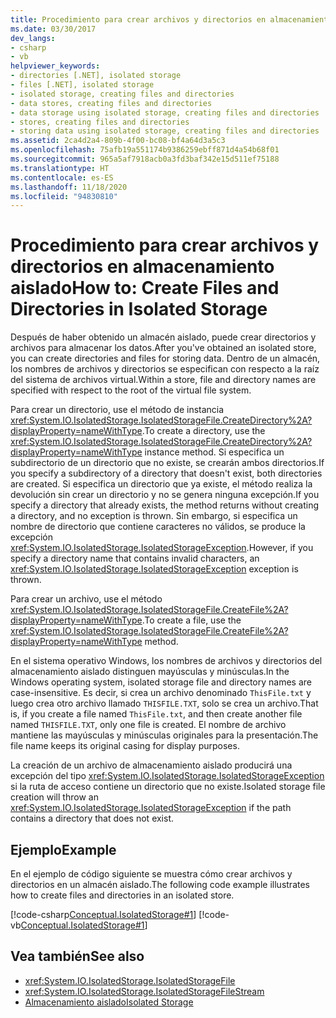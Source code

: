 ```yaml
---
title: Procedimiento para crear archivos y directorios en almacenamiento aislado
ms.date: 03/30/2017
dev_langs:
- csharp
- vb
helpviewer_keywords:
- directories [.NET], isolated storage
- files [.NET], isolated storage
- isolated storage, creating files and directories
- data stores, creating files and directories
- data storage using isolated storage, creating files and directories
- stores, creating files and directories
- storing data using isolated storage, creating files and directories
ms.assetid: 2ca4d2a4-809b-4f00-bc08-bf4a64d3a5c3
ms.openlocfilehash: 75afb19a551174b9386259ebff871d4a54b68f01
ms.sourcegitcommit: 965a5af7918acb0a3fd3baf342e15d511ef75188
ms.translationtype: HT
ms.contentlocale: es-ES
ms.lasthandoff: 11/18/2020
ms.locfileid: "94830810"
---
```

# <a name="how-to-create-files-and-directories-in-isolated-storage"></a><span data-ttu-id="652a9-102">Procedimiento para crear archivos y directorios en almacenamiento aislado</span><span class="sxs-lookup"><span data-stu-id="652a9-102">How to: Create Files and Directories in Isolated Storage</span></span>

<span data-ttu-id="652a9-103">Después de haber obtenido un almacén aislado, puede crear directorios y archivos para almacenar los datos.</span><span class="sxs-lookup"><span data-stu-id="652a9-103">After you've obtained an isolated store, you can create directories and files for storing data.</span></span> <span data-ttu-id="652a9-104">Dentro de un almacén, los nombres de archivos y directorios se especifican con respecto a la raíz del sistema de archivos virtual.</span><span class="sxs-lookup"><span data-stu-id="652a9-104">Within a store, file and directory names are specified with respect to the root of the virtual file system.</span></span>  
  
 <span data-ttu-id="652a9-105">Para crear un directorio, use el método de instancia <xref:System.IO.IsolatedStorage.IsolatedStorageFile.CreateDirectory%2A?displayProperty=nameWithType>.</span><span class="sxs-lookup"><span data-stu-id="652a9-105">To create a directory, use the <xref:System.IO.IsolatedStorage.IsolatedStorageFile.CreateDirectory%2A?displayProperty=nameWithType> instance method.</span></span> <span data-ttu-id="652a9-106">Si especifica un subdirectorio de un directorio que no existe, se crearán ambos directorios.</span><span class="sxs-lookup"><span data-stu-id="652a9-106">If you specify a subdirectory of a directory that doesn't exist, both directories are created.</span></span> <span data-ttu-id="652a9-107">Si especifica un directorio que ya existe, el método realiza la devolución sin crear un directorio y no se genera ninguna excepción.</span><span class="sxs-lookup"><span data-stu-id="652a9-107">If you specify a directory that already exists, the method returns without creating a directory, and no exception is thrown.</span></span> <span data-ttu-id="652a9-108">Sin embargo, si especifica un nombre de directorio que contiene caracteres no válidos, se produce la excepción <xref:System.IO.IsolatedStorage.IsolatedStorageException>.</span><span class="sxs-lookup"><span data-stu-id="652a9-108">However, if you specify a directory name that contains invalid characters, an <xref:System.IO.IsolatedStorage.IsolatedStorageException> exception is thrown.</span></span>  
  
 <span data-ttu-id="652a9-109">Para crear un archivo, use el método <xref:System.IO.IsolatedStorage.IsolatedStorageFile.CreateFile%2A?displayProperty=nameWithType>.</span><span class="sxs-lookup"><span data-stu-id="652a9-109">To create a file, use  the <xref:System.IO.IsolatedStorage.IsolatedStorageFile.CreateFile%2A?displayProperty=nameWithType> method.</span></span>  
  
 <span data-ttu-id="652a9-110">En el sistema operativo Windows, los nombres de archivos y directorios del almacenamiento aislado distinguen mayúsculas y minúsculas.</span><span class="sxs-lookup"><span data-stu-id="652a9-110">In the Windows operating system, isolated storage file and directory names are case-insensitive.</span></span> <span data-ttu-id="652a9-111">Es decir, si crea un archivo denominado `ThisFile.txt` y luego crea otro archivo llamado `THISFILE.TXT`, solo se crea un archivo.</span><span class="sxs-lookup"><span data-stu-id="652a9-111">That is, if you create a file named `ThisFile.txt`, and then create another file named `THISFILE.TXT`, only one file is created.</span></span> <span data-ttu-id="652a9-112">El nombre de archivo mantiene las mayúsculas y minúsculas originales para la presentación.</span><span class="sxs-lookup"><span data-stu-id="652a9-112">The file name keeps its original casing for display purposes.</span></span>  

 <span data-ttu-id="652a9-113">La creación de un archivo de almacenamiento aislado producirá una excepción del tipo <xref:System.IO.IsolatedStorage.IsolatedStorageException> si la ruta de acceso contiene un directorio que no existe.</span><span class="sxs-lookup"><span data-stu-id="652a9-113">Isolated storage file creation will throw an <xref:System.IO.IsolatedStorage.IsolatedStorageException> if the path contains a directory that does not exist.</span></span>
  
## <a name="example"></a><span data-ttu-id="652a9-114">Ejemplo</span><span class="sxs-lookup"><span data-stu-id="652a9-114">Example</span></span>  
 <span data-ttu-id="652a9-115">En el ejemplo de código siguiente se muestra cómo crear archivos y directorios en un almacén aislado.</span><span class="sxs-lookup"><span data-stu-id="652a9-115">The following code example illustrates how to create files and directories in an isolated store.</span></span>  
  
 [!code-csharp[Conceptual.IsolatedStorage#1](../../../samples/snippets/csharp/VS_Snippets_CLR/conceptual.isolatedstorage/cs/source.cs#1)]
 [!code-vb[Conceptual.IsolatedStorage#1](../../../samples/snippets/visualbasic/VS_Snippets_CLR/conceptual.isolatedstorage/vb/source.vb#1)]  
  
## <a name="see-also"></a><span data-ttu-id="652a9-116">Vea también</span><span class="sxs-lookup"><span data-stu-id="652a9-116">See also</span></span>

- <xref:System.IO.IsolatedStorage.IsolatedStorageFile>
- <xref:System.IO.IsolatedStorage.IsolatedStorageFileStream>
- [<span data-ttu-id="652a9-117">Almacenamiento aislado</span><span class="sxs-lookup"><span data-stu-id="652a9-117">Isolated Storage</span></span>](isolated-storage.md)
